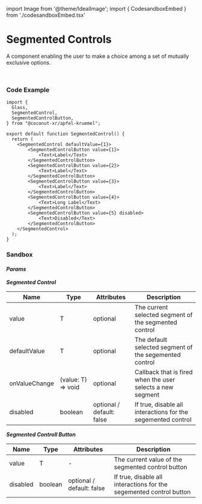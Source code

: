 import Image from '@theme/IdealImage';
import { CodesandboxEmbed } from './codesandboxEmbed.tsx'

# Segmented Controls

A component enabling the user to make a choice among a set of mutually exclusive options.

<!-- [Interactive Example](https://coconut-xr.github.io/apfel-kruemel/examples/#/segmented-controls) | [CodeSandbox](https://codesandbox.io/s/apfel-kruemel-examples-ld9xk5?file=/src/pages/SegmentedControls.tsx) -->

<div style={{display: "flex"}}>
  <Image img={require('@site/static/images/segmentedControls.png')} style={{width: "73.58%"}}/>
  <Image img={require('@site/static/images/xr2.gif')} style={{width: "26.42%"}}/>
</div>

### Code Example

```tsx
import {
  Glass,
  SegmentedControl,
  SegmentedControlButton,
} from "@coconut-xr/apfel-kruemel";

export default function SegmentedControl() {
  return (
    <SegmentedControl defaultValue={1}>
        <SegmentedControlButton value={1}>
            <Text>Label</Text>
        </SegmentedControlButton>
        <SegmentedControlButton value={2}>
            <Text>Label</Text>
        </SegmentedControlButton>
        <SegmentedControlButton value={3}>
            <Text>Label</Text>
        </SegmentedControlButton>
        <SegmentedControlButton value={4}>
            <Text>Long Label</Text>
        </SegmentedControlButton>
        <SegmentedControlButton value={5} disabled>
            <Text>Disabled</Text>
        </SegmentedControlButton>
    </SegmentedControl>
  );
}
```

### Sandbox

<CodesandboxEmbed defaultPath="segmented-controls"/>

#### _Params_

___Segmented Control___

| Name   | Type    | Attributes               | Description        |
|------- |-------- |------------------------- |------------------- |
| value  | T  | optional  | The current selected segment of the segmented control |
| defaultValue  | T  | optional  | The default selected segment of the segemented control |
| onValueChange  | (value: T) => void  | optional | Callback that is fired when the user selects a new segment |
| disabled  | boolean  | optional / default: false  | If true, disable all interactions for the segemented control |

___Segmented Controll Button___

| Name   | Type    | Attributes               | Description        |
|------- |-------- |------------------------- |------------------- |
| value  | T  | -  | The current value of the segmented control button |
| disabled  | boolean  | optional / default: false  | If true, disable all interactions for the segemented control button |
